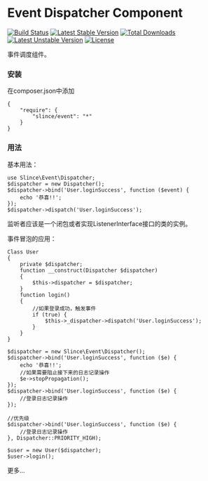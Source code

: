 # Event Dispatcher Component

[![Build Status](https://travis-ci.org/slince/event.svg?branch=master)](https://travis-ci.org/slince/event)
[![Latest Stable Version](https://poser.pugx.org/slince/event/v/stable)](https://packagist.org/packages/slince/event)
[![Total Downloads](https://poser.pugx.org/slince/event/downloads)](https://packagist.org/packages/slince/event)
[![Latest Unstable Version](https://poser.pugx.org/slince/event/v/unstable)](https://packagist.org/packages/slince/event)
[![License](https://poser.pugx.org/slince/event/license)](https://packagist.org/packages/slince/event)

事件调度组件。

### 安装

在composer.json中添加
```
{
    "require": {
        "slince/event": "*"
    }
}

```
### 用法

基本用法：

```
use Slince\Event\Dispatcher;
$dispatcher = new Dispatcher();
$dispatcher->bind('User.loginSuccess', function ($event) {
    echo '恭喜!!';
});
$dispatcher->dispatch('User.loginSuccess');
```
监听者应该是一个闭包或者实现ListenerInterface接口的类的实例。

事件冒泡的应用：
```
Class User
{
    private $dispatcher;
    function __construct(Dispatcher $dispatcher)
    {
        $this->dispatcher = $dispatcher;
    }
    function login()
    {
        //如果登录成功，触发事件
        if (true) {
            $this->_dispatcher->dispatch('User.loginSuccess');
        }
    }
}

$dispatcher = new Slince\Event\Dispatcher();
$dispatcher->bind('User.loginSuccess', function ($e) {
    echo '恭喜!!';
    //如果需要阻止接下来的日志记录操作
    $e->stopPropagation();
});
$dispatcher->bind('User.loginSuccess', function ($e) {
    //登录日志记录操作
});

//优先级
$dispatcher->bind('User.loginSuccess', function ($e) {
    //登录日志记录操作
}, Dispatcher::PRIORITY_HIGH);

$user = new User($dispatcher);
$user->login();
```
更多...
